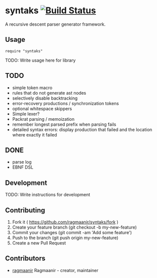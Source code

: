 # syntaks [![Build Status](https://travis-ci.org/Ragmaanir/syntaks.svg?branch=master)](https://travis-ci.org/Ragmaanir/syntaks)

A recursive descent parser generator framework.

## Usage

```crystal
require "syntaks"
```

TODO: Write usage here for library

## TODO

- simple token macro
- rules that do not generate ast nodes
- selectively disable backtracking
- error-recovery productions / synchronization tokens
- optional whitespace skippers
- Simple lexer?
- Packrat parsing / memoization
- remember longest parsed prefix when parsing fails
- detailed syntax errors: display production that failed and the location where exactly it failed

## DONE

- parse log
- EBNF DSL

## Development

TODO: Write instructions for development

## Contributing

1. Fork it ( https://github.com/ragmaanir/syntaks/fork )
2. Create your feature branch (git checkout -b my-new-feature)
3. Commit your changes (git commit -am 'Add some feature')
4. Push to the branch (git push origin my-new-feature)
5. Create a new Pull Request

## Contributors

- [ragmaanir](https://github.com/ragmaanir) Ragmaanir - creator, maintainer
